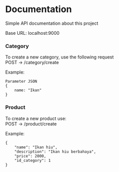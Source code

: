 # Documentation

Simple API documentation about this project

Base URL: localhost:9000

### Category

To create a new category, use the following request\
POST -> /category/create

Example:

```
Parameter JSON
{
    name: "Ikan"
}
```

### Product

To create a new product use:\
POST -> /product/create

Example:

```
{
    "name": "Ikan hiu",
    "description": "Ikan hiu berbahaya",
    "price": 2000,
    "id_category": 1
}
```
